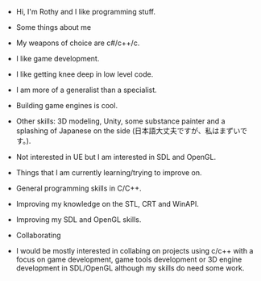 - Hi, I'm Rothy and I like programming stuff. 

- Some things about me

- My weapons of choice are c#/c++/c.
- I like game development.
- I like getting knee deep in low level code.
- I am more of a generalist than a specialist.
- Building game engines is cool.
- Other skills: 3D modeling, Unity, some substance painter and a splashing of Japanese on the side (日本語大丈夫ですが、私はまずいです。).
- Not interested in UE but I am interested in SDL and OpenGL.

- Things that I am currently learning/trying to improve on.

- General programming skills in C/C++.
- Improving my knowledge on the STL, CRT and WinAPI.
- Improving my SDL and OpenGL skills.

- Collaborating
- I would be mostly interested in collabing on projects using c/c++ with a focus on game development, game tools development or 3D engine development
in SDL/OpenGL although my skills do need some work.
